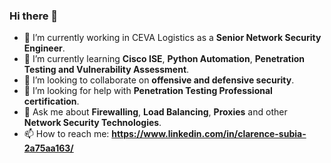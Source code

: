 ### Hi there 👋


- 🔭 I’m currently working in CEVA Logistics as a **Senior Network Security Engineer**.
- 🌱 I’m currently learning **Cisco ISE**, **Python Automation**, **Penetration Testing and Vulnerability Assessment**.
- 👯 I’m looking to collaborate on **offensive and defensive security**.
- 🤔 I’m looking for help with **Penetration Testing Professional certification**.
- 💬 Ask me about **Firewalling**, **Load Balancing**, **Proxies** and other **Network Security Technologies**.
- 📫 How to reach me: **https://www.linkedin.com/in/clarence-subia-2a75aa163/**

